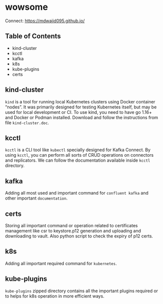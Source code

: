 # wowsome

Connect: https://mdwajid095.github.io/

## Table of Contents

- kind-cluster
- kcctl
- kafka
- k8s
- kube-plugins
- certs


## kind-cluster

`kind` is a tool for running local Kubernetes clusters using Docker container “nodes”. It was primarily designed for testing Kubernetes itself, but may be used for local development or CI. To use kind, you need to have go 1.16+ and Docker or Podman installed. Download and follow the instructions from file `kind-cluster.doc`.

## kcctl

`kcctl` is a CLI tool like `kubectl` specially designed for Kafka Connect. By using `kcctl`, you can perform all sorts of CRUD operations on connectors and replicators. We can follow the documentation available inside `kcctl` directory.

## kafka

Adding all most used and important command for `confluent kafka` and other important `documentation`.

## certs

Storing all important command or operation related to certificates management like csr to keystore.p12 generation and uploading and downloading to vault. Also python script to check the expiry of p12 certs.

## k8s

Adding all important required command for `kubernetes`.

## kube-plugins

`kube-plugins` zipped directory contains all the important plugins required or to helps for k8s operation in more efficient ways.

